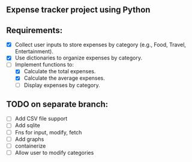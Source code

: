 ## Expense tracker project using Python

## Requirements:
- [x] Collect user inputs to store expenses by category (e.g., Food, Travel, Entertainment).
- [x] Use dictionaries to organize expenses by category.
- [ ] Implement functions to:
    - [x] Calculate the total expenses.
    - [x] Calculate the average expenses.
    - [ ] Display expenses by category.

## TODO on separate branch:
- [ ] Add CSV file support
- [ ] Add sqlite
- [ ] Fns for input, modify, fetch
- [ ] Add graphs
- [ ] containerize
- [ ] Allow user to modify categories